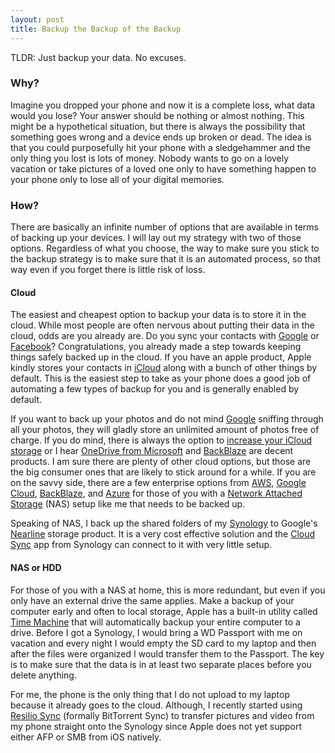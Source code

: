 ```yaml
---
layout: post
title: Backup the Backup of the Backup
---
```


TLDR: Just backup your data. No excuses.

<amp-img width="713" height="273" layout="responsive" src="https://imgs.xkcd.com/comics/backups.png" alt="Image from XKCD making a joke about how he has circular backups" attribution="From https://xkcd.com/1718/"></amp-img>

### Why?

Imagine you dropped your phone and now it is a complete loss, what data would you lose? Your answer should be nothing
or almost nothing. This might be a hypothetical situation, but there is always the possibility that something goes
wrong and a device ends up broken or dead. The idea is that you could purposefully hit your phone with a sledgehammer
and the only thing you lost is lots of money. Nobody wants to go on a lovely vacation or take pictures of a loved one
only to have something happen to your phone only to lose all of your digital memories. 

### How?

There are basically an infinite number of options that are available in terms of backing up your devices. I will lay out
my strategy with two of those options. Regardless of what you choose, the way to make sure you stick to the backup strategy
is to make sure that it is an automated process, so that way even if you forget there is little risk of loss.

#### Cloud

<amp-img width="740" height="236" layout="responsive" src="https://imgs.xkcd.com/comics/the_cloud.png" alt="Image from XKCD making a joke about how the cloud is a box in a room" attribution="From https://xkcd.com/908/"></amp-img>

The easiest and cheapest option to backup your data is to store it in the cloud. While most people are often nervous about
putting their data in the cloud, odds are you already are. Do you sync your contacts with [Google](https://contacts.google.com)
or [Facebook](https://www.facebook.com/help/1041444532591371/?helpref=hc_fnav)? Congratulations, you already made a step
towards keeping things safely backed up in the cloud. If you have an apple product, Apple kindly stores your contacts in
[iCloud](https://www.icloud.com) along with a bunch of other things by default. This is the easiest step to take as your
phone does a good job of automating a few types of backup for you and is generally enabled by default.

If you want to back up your photos and do not mind [Google](https://www.google.com/photos/about/) sniffing through all your
photos, they will gladly store an unlimited amount of photos free of charge. If you do mind, there is always the option
to [increase your iCloud storage](https://support.apple.com/en-us/HT201318) or I hear [OneDrive from Microsoft](https://onedrive.live.com/about/en-us/)
and [BackBlaze](https://www.backblaze.com/cloud-backup.html) are decent products. I am sure there are plenty of other cloud
options, but those are the big consumer ones that are likely to stick around for a while. If you are on the savvy side,
there are a
few enterprise options from [AWS](https://aws.amazon.com/s3/), [Google Cloud](https://cloud.google.com/storage/), [BackBlaze](https://www.backblaze.com/b2/cloud-storage.html),
and [Azure](https://azure.microsoft.com/en-us/services/storage/) for those of you with a [Network Attached Storage](https://en.wikipedia.org/wiki/Network-attached_storage) (NAS)
setup like me that needs to be backed up.

Speaking of NAS, I back up the shared folders of my [Synology](https://www.synology.com/en-us) to Google's [Nearline](https://cloud.google.com/storage/archival/)
storage product. It is a very cost effective solution and the [Cloud Sync](https://www.synology.com/en-us/dsm/feature/cloud_sync)
app from Synology can connect to it with very little setup.

#### NAS or HDD

For those of you with a NAS at home, this is more redundant, but even if you only have an external drive the same applies.
Make a backup of your computer early and often to local storage, Apple has a built-in utility called [Time Machine](https://support.apple.com/en-us/HT201250)
that will automatically backup your entire computer to a drive. Before I got a Synology, I would bring a WD Passport with
me on vacation and every night I would empty the SD card to my laptop and then after the files were organized I would transfer
them to the Passport. The key is to make sure that the data is in at least two separate places before you delete anything.

For me, the phone is the only thing that I do not upload to my laptop because it already goes to the cloud. Although, I
recently started using [Resilio Sync](https://www.resilio.com/individuals-sync/?) (formally BitTorrent Sync) to transfer
pictures and video from my phone straight onto the Synology since Apple does not yet support either AFP or SMB from iOS natively.